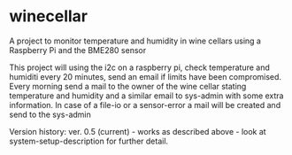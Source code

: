 # winecellar
A project to monitor temperature and humidity in wine cellars using a Raspberry Pi and the BME280 sensor

This project will using the i2c on a raspberry pi, check temperature and humiditi every 20 minutes, send an email if limits have been compromised. Every morning send a mail to the owner of the wine cellar stating temperature and humidity and a similar email to sys-admin with some extra information.
In case of a file-io or a sensor-error a mail will be created and send to the sys-admin

Version history:
ver. 0.5 (current) - works as described above - look at system-setup-description for further detail.

